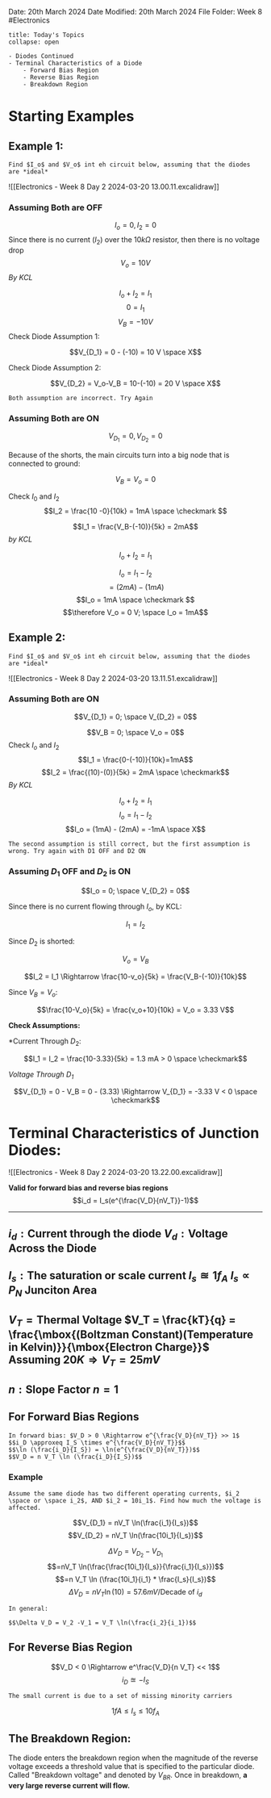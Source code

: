 Date: 20th March 2024
Date Modified: 20th March 2024
File Folder: Week 8
#Electronics

```ad-abstract
title: Today's Topics
collapse: open

- Diodes Continued
- Terminal Characteristics of a Diode
	- Forward Bias Region
	- Reverse Bias Region
	- Breakdown Region

```

# Starting Examples

## Example 1:

```ad-question
Find $I_o$ and $V_o$ int eh circuit below, assuming that the diodes are *ideal*
```

![[Electronics - Week 8 Day 2 2024-03-20 13.00.11.excalidraw]]

### Assuming Both are OFF

$$I_o = 0, I_2 = 0$$
Since there is no current ($I_2$) over the $10k \Omega$ resistor, then there is no voltage drop
$$V_o = 10V$$
*By KCL*

$$I_o + I_2 = I_1$$
$$0 = I_1$$
$$V_B = -10V$$
Check Diode Assumption 1:

$$V_{D_1} = 0 - (-10) = 10 V \space X$$

Check Diode Assumption 2:

$$V_{D_2} = V_o-V_B = 10-(-10) = 20 V \space X$$

```ad-warning
Both assumption are incorrect. Try Again
```

### Assuming Both are ON

$$V_{D_1} = 0, V_{D_2} = 0$$

Because of the shorts, the main circuits turn into a big node that is connected to ground:

$$V_B=V_o = 0$$

Check $I_0$ and $I_2$
$$I_2 =  \frac{10 -0}{10k} = 1mA \space \checkmark $$


$$I_1 = \frac{V_B-(-10)}{5k} = 2mA$$
*by KCL*

$$I_o + I_2 = I_1$$

$$I_o = I_1 -I_2$$
$$= (2mA) - (1mA)$$
$$I_o = 1mA \space \checkmark $$
$$\therefore V_o = 0 V; \space I_o = 1mA$$

## Example 2:


```ad-question
Find $I_o$ and $V_o$ int eh circuit below, assuming that the diodes are *ideal*
```

![[Electronics - Week 8 Day 2 2024-03-20 13.11.51.excalidraw]]

### Assuming Both are ON

$$V_{D_1} = 0; \space V_{D_2} = 0$$

$$V_B = 0; \space V_o = 0$$
Check $I_o$ and $I_2$
$$I_1 = \frac{0-(-10)}{10k}=1mA$$
$$I_2 = \frac{(10)-(0)}{5k} = 2mA \space \checkmark$$
*By KCL*

$$I_o + I_2 = I_1$$
$$I_o = I_1 - I_2$$
$$I_o = (1mA) - (2mA) = -1mA \space X$$

```ad-warning
The second assumption is still correct, but the first assumption is wrong. Try again with D1 OFF and D2 ON
```

### Assuming $D_1$ OFF and $D_2$ is ON

$$I_o = 0; \space V_{D_2} = 0$$

Since there is no current flowing through $I_o$, by KCL:

$$I_1 = I_2$$

Since $D_2$ is shorted:

$$V_o = V_B$$

$$I_2 = I_1 \Rightarrow \frac{10-v_o}{5k} = \frac{V_B-(-10)}{10k}$$

Since $V_B = V_o$:

$$\frac{10-V_o}{5k} = \frac{v_o+10}{10k} = V_o = 3.33 V$$

**Check Assumptions:**

*Current Through $D_2$:

$$I_1 = I_2 = \frac{10-3.33}{5k} = 1.3 mA > 0 \space \checkmark$$

*Voltage Through $D_1$*

$$V_{D_1} = 0 - V_B = 0 - (3.33) \Rightarrow V_{D_1} = -3.33 V < 0 \space \checkmark$$

# Terminal Characteristics of Junction Diodes:

![[Electronics - Week 8 Day 2 2024-03-20 13.22.00.excalidraw]]

**Valid for forward bias and reverse bias regions**
$$i_d = I_s(e^{\frac{V_D}{nV_T}}-1)$$

---
$i_d: \mbox{Current through the diode}$
$V_d: \mbox{Voltage Across the Diode}$
---
$I_s : \mbox{The saturation or scale current}$
$I_s \approxeq 1 f_A$
$I_s \propto P_N \mbox{ Junciton Area}$
---
$V_T = \mbox{Thermal Voltage}$
$V_T = \frac{kT}{q} = \frac{\mbox{(Boltzman Constant)(Temperature in Kelvin)}}{\mbox{Electron Charge}}$
$\mbox{Assuming } 20K \Rightarrow V_T = 25 mV$
---
$n: \mbox{Slope Factor}$
$n=1$
---

## For Forward Bias Regions

```ad-important
In forward bias: $V_D > 0 \Rightarrow e^{\frac{V_D}{nV_T}} >> 1$
$$i_D \approxeq I_S \times e^{\frac{V_D}{nV_T}}$$
$$\ln (\frac{i_D}{I_S}) = \ln(e^{\frac{V_D}{nV_T}})$$
$$V_D = n V_T \ln (\frac{i_D}{I_S})$$
```

### Example

```ad-question
Assume the same diode has two different operating currents, $i_2 \space or \space i_2$, AND $i_2 = 10i_1$. Find how much the voltage is affected.
```

$$V_{D_1} = nV_T \ln(\frac{i_1}{I_s})$$
$$V_{D_2} = nV_T \ln(\frac{10i_1}{I_s})$$

$$\Delta V_D = V_{D_2} - V_{D_1}$$
$$=nV_T \ln(\frac{\frac{10i_1}{I_s}}{\frac{i_1}{I_s}})$$
$$=n V_T \ln (\frac{10i_1}{i_1} * \frac{I_s}{I_s})$$
$$\Delta V_D = nV_T \ln(10) = 57.6 mV /\mbox{Decade of } i_d$$

```ad-important
In general:

$$\Delta V_D = V_2 -V_1 = V_T \ln(\frac{i_2}{i_1})$$
```


## For Reverse Bias Region

$$V_D < 0 \Rightarrow e^\frac{V_D}{n V_T} << 1$$
$$i_D \approxeq -I_S$$
```ad-note
The small current is due to a set of missing minority carriers
```

$$1 fA \le I_s \le 10f_A$$

## The Breakdown Region:

The diode enters the breakdown region when the magnitude of the reverse voltage exceeds a threshold value that is specified to the particular diode. Called "Breakdown voltage" and denoted by $V_{BR}$. Once in breakdown, **a very large reverse current will flow.**

